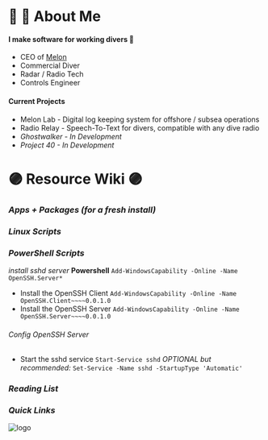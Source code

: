 # 🐙 🤿 About Me

#### I make software for working divers 🦯

  + CEO of [Melon](melonlab.io)
  + Commercial Diver
  + Radar / Radio Tech
  + Controls Engineer
 
#### Current Projects

  + Melon Lab - Digital log keeping system for offshore / subsea operations
  + Radio Relay - Speech-To-Text for divers, compatible with any dive radio
  + *Ghostwalker - In Development*
  + *Project 40 - In Development*

###

# 🟣 Resource Wiki 🟣

### ***Apps + Packages (for a fresh install)***

### ***Linux Scripts***

### ***PowerShell Scripts***
*install sshd server* **Powershell**
`Add-WindowsCapability -Online -Name OpenSSH.Server*`
+ Install the OpenSSH Client
`Add-WindowsCapability -Online -Name OpenSSH.Client~~~~0.0.1.0`
+ Install the OpenSSH Server
`Add-WindowsCapability -Online -Name OpenSSH.Server~~~~0.0.1.0`
###### Config OpenSSH Server
+ Start the sshd service
`Start-Service sshd`
*OPTIONAL but recommended:*
`Set-Service -Name sshd -StartupType 'Automatic'`

### ***Reading List***

### ***Quick Links***

![logo]

[logo]: https://www.freepnglogos.com/uploads/octopus-png/file-supprised-octopus-0.png "Shroud the Octopus"
